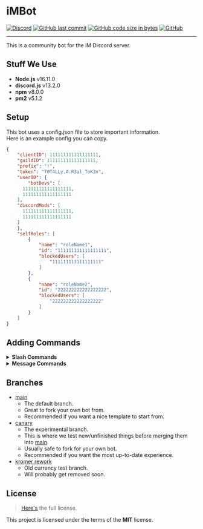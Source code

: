# iMBot

[![Discord](https://img.shields.io/discord/359374635680399363?color=%235865F2&label=Discord&logo=discord&logoColor=%23FFFFFF&style=for-the-badge)](https://discord.gg/JpcBxZv6bF)
[![GitHub last commit](https://img.shields.io/github/last-commit/Holy-Person/iMBot?style=for-the-badge)](https://github.com/Holy-Person/iMBot)
[![GitHub code size in bytes](https://img.shields.io/github/languages/code-size/Holy-Person/iMBot?style=for-the-badge)](https://github.com/Holy-Person/iMBot)
[![GitHub](https://img.shields.io/github/license/Holy-Person/iMBot?style=for-the-badge)](https://github.com/Holy-Person/iMBot)

---

This is a community bot for the iM Discord server.

## Stuff We Use

- **Node.js** v16.11.0
- **discord.js** v13.2.0
- **npm** v8.0.0
- **pm2** v5.1.2

## Setup

This bot uses a config.json file to store important information.<br>
Here is an example config you can copy.

```json
{
	"clientID": 111111111111111111,
	"guildID": 111111111111111111,
	"prefix": "!",
	"token": "T0T4LLy.A.R3al_ToK3n",
	"userID": {
		"botDevs": [
      111111111111111111,
      111111111111111111
    ],
    "discordMods": [
      111111111111111111,
      111111111111111111
    ]
	},
	"selfRoles": [
		{
			"name": "roleName1",
			"id": "111111111111111111",
			"blockedUsers": [
				"111111111111111111"
			]
		},
		{
			"name": "roleName2",
			"id": "222222222222222222",
			"blockedUsers": [
				"222222222222222222"
			]
		}
	]
}
```

## Adding Commands

<details>
<summary><strong>Slash Commands</strong></summary>

To add a new command, add a new .js file in the `slashCommands` folder, please use the template below.

```js
const { SlashCommandBuilder } = require("@discordjs/builders");

module.exports = {
  data: new SlashCommandBuilder()
    .setName("COMMAND_NAME")
    .setDescription("COMMAND_DESCRIPTION"),
  async execute(interaction) {
    //Command function here, example with pong below.
    return interaction.reply("Pong!");
  }
};
```

</details>

<details>
<summary><strong>Message Commands</strong></summary>

To add a new command, add a new .js file in the `messageCommands` folder, please use the template below.<br>
Name your file the way you want the command to be named.

```js
const Config = require('../config.json');

module.exports = {
  description: `Sends back "Pong!".`, //Description and usage for the help command.
  usage: `\`${Config.prefix}ping\`.`,
  method: function (message, _Bot, _args) { //Variables with _ are not being used at the moment.
    //Command function here, example with pong below.
    return message.channel.send(`Pong!`);
  }
};
```

</details>

## Branches
- [main](https://github.com/Holy-Person/iMBot/tree/main)
  - The default branch.
  - Great to fork your own bot from.
  - Recommended if you want a nice template to start from.
- [canary](https://github.com/Holy-Person/iMBot/tree/canary)
  - The experimental branch.
  - This is where we test new/unfinished things before merging them into [main](https://github.com/Holy-Person/iMBot/tree/main).
  - Usually safe to fork for your own bot.
  - Recommended if you want the most up-to-date experience.
- [kromer rework](https://github.com/Holy-Person/iMBot/tree/kromer-rework)
  - Old currency test branch.
  - Will probably get removed soon.

## License

> [Here's](https://github.com/Holy-Person/iMBot/blob/main/LICENSE) the full license.

This project is licensed under the terms of the **MIT** license.